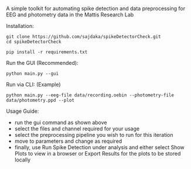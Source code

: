A simple toolkit for automating spike detection and data preprocessing for EEG and photometry data in the Mattis Research Lab

Installation:
```console
git clone https://github.com/sajdaka/spikeDetectorCheck.git
cd spikeDetectorCheck

pip install -r requirements.txt
```
Run the GUI (Recommended):
```console
python main.py --gui
```
Run via CLI: 
(Example)
```console
python main.py --eeg-file data/recording.oebin --photometry-file data/photometry.ppd --plot
```

Usage Guide:

- run the gui command as shown above
- select the files and channel required for your usage
- select the preprocessing pipeline you wish to run for this iteration
- move to parameters and change as required
- finally, use Run Spike Detection under analysis and either select Show Plots to view in a browser or Export Results for the plots to be stored locally

